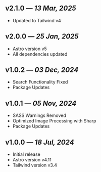 ## v2.1.0 _— 13 Mar, 2025_

- Updated to Tailwind v4

## v2.0.0 _— 25 Jan, 2025_

- Astro version v5
- All dependencies updated

## v1.0.2 _— 03 Dec, 2024_

- Search Functionality Fixed
- Package Updates

## v1.0.1 _— 05 Nov, 2024_

- SASS Warnings Removed
- Optimized Image Processing with Sharp
- Package Updates

## v1.0.0 _— 18 Jul, 2024_

- Initial release
- Astro version v4.11
- Tailwind version v3.4

